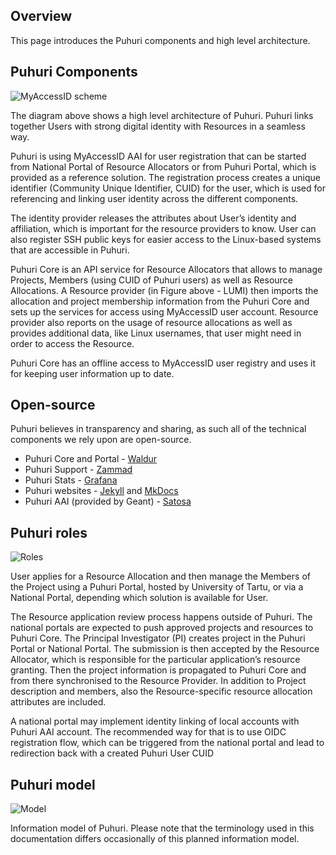 ## Overview

This page introduces the Puhuri components and high level architecture. 

## Puhuri Components

![MyAccessID scheme](assets/Puhuri_tech_drawing.png)

The diagram above shows a high level architecture of Puhuri. Puhuri links together Users with strong digital identity
with Resources in a seamless way.

Puhuri is using MyAccessID AAI for user registration that can be started from National Portal of Resource Allocators
or from Puhuri Portal, which is provided as a reference solution. The registration process creates a unique identifier
(Community Unique Identifier, CUID) for the user, which is used for referencing and linking user identity across the
different components.

The identity provider releases the attributes about User’s identity and affiliation, which is important for the
resource providers to know. User can also register SSH public keys for easier access to the Linux-based systems that
are accessible in Puhuri. 

Puhuri Core is an API service for Resource Allocators that allows to manage Projects, Members (using CUID of Puhuri users)
as well as Resource Allocations. A Resource provider (in Figure above - LUMI) then imports the allocation and project
membership information from the Puhuri Core and sets up the services for access using MyAccessID user account. Resource
provider also reports on the usage of resource allocations as well as provides additional data, like Linux usernames, that
user might need in order to access the Resource.

Puhuri Core has an offline access to MyAccessID user registry and uses it for keeping user information up to date.

## Open-source

Puhuri believes in transparency and sharing, as such all of the technical components we rely upon are open-source.

- Puhuri Core and Portal - [Waldur](https://github.com/waldur)
- Puhuri Support - [Zammad](https://github.com/zammad/zammad)
- Puhuri Stats - [Grafana](https://github.com/grafana/grafana/)
- Puhuri websites - [Jekyll](https://github.com/jekyll/jekyll/) and [MkDocs](https://github.com/mkdocs/mkdocs/)
- Puhuri AAI (provided by Geant) - [Satosa](https://github.com/IdentityPython/SATOSA)

## Puhuri roles
![Roles](assets/puhuri-roles.png)

User applies for a Resource Allocation and then manage the Members of the Project using a Puhuri Portal, hosted by University of Tartu, or via a National Portal, depending which solution is available for User.

The Resource application review process happens outside of Puhuri. The national portals are expected to push approved projects and resources  to Puhuri Core. The Principal Investigator (PI) creates project in the Puhuri Portal or National Portal. The submission is then accepted by the Resource Allocator, which is responsible for the particular application’s resource granting. Then the project information is propagated to Puhuri Core and from there synchronised to the Resource Provider. In addition to Project description and members, also the Resource-specific resource allocation attributes are included. 

A national portal may implement identity linking of local accounts with Puhuri AAI account. The recommended way for that is to use OIDC registration flow, which can be triggered from the national portal  and lead to  redirection back with a created Puhuri User CUID

## Puhuri model
![Model](assets/puhuri-model.png)

Information model of Puhuri. Please note that the terminology used in this documentation differs occasionally of this planned information model. 
